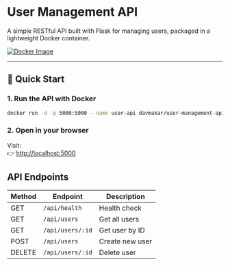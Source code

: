 # User Management API

A simple RESTful API built with Flask for managing users, packaged in a lightweight Docker container.

[![Docker Image](https://img.shields.io/badge/docker-davmakar/user--management--api-blue?logo=docker)](https://hub.docker.com/r/davmakar/user-management-api)

---

## 🚀 Quick Start

### 1. Run the API with Docker

```bash
docker run -d -p 5000:5000 --name user-api davmakar/user-management-api
```

### 2. Open in your browser

Visit:  
👉 [http://localhost:5000](http://localhost:5000)

## API Endpoints

| Method | Endpoint | Description |
|--------|----------|-------------|
| GET | `/api/health` | Health check |
| GET | `/api/users` | Get all users |
| GET | `/api/users/:id` | Get user by ID |
| POST | `/api/users` | Create new user |
| DELETE | `/api/users/:id` | Delete user |
